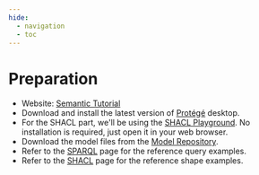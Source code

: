 ```yaml
---
hide:
  - navigation
  - toc
---
```


# Preparation

- Website: [Semantic Tutorial](https://semanticmasterclass.github.io/iswc2025/)
- Download and install the latest version of [Protégé](https://protege.stanford.edu/) desktop.
- For the SHACL part, we'll be using the [SHACL Playground](https://shacl-playground.zazuko.com/). No installation is required, just open it in your web browser.
- Download the model files from the [Model Repository](https://github.com/SemanticMasterclass/iswc2025/tree/main/data/models).
- Refer to the [SPARQL](https://semanticmasterclass.github.io/iswc2025/sparql/) page for the reference query examples.
- Refer to the [SHACL](https://semanticmasterclass.github.io/iswc2025/shacl/) page for the reference shape examples.

